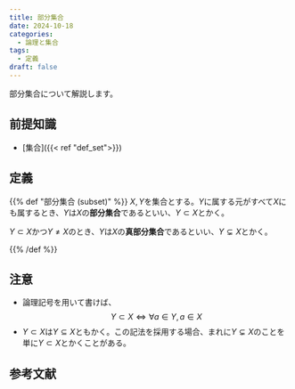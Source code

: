 ```yaml
---
title: 部分集合
date: 2024-10-18
categories:
  - 論理と集合
tags:
  - 定義
draft: false
---
```


部分集合について解説します。

<!--more-->

## 前提知識

- [集合]({{< ref "def_set">}})

## 定義

{{% def "部分集合 (subset)" %}}
$X, Y$を集合とする。$Y$に属する元がすべて$X$にも属するとき、$Y$は$X$の**部分集合**であるといい、$Y \subset X$とかく。

$Y \subset X$かつ$Y \neq X$のとき、$Y$は$X$の**真部分集合**であるといい、$Y \subsetneq X$とかく。

{{% /def %}}

## 注意

- 論理記号を用いて書けば、$$Y \subset X \iff \forall a \in Y, a \in X$$
- $Y \subset X$は$Y \subseteq X$ともかく。この記法を採用する場合、まれに$Y \subsetneq X$のことを単に$Y \subset X$とかくことがある。

## 参考文献
